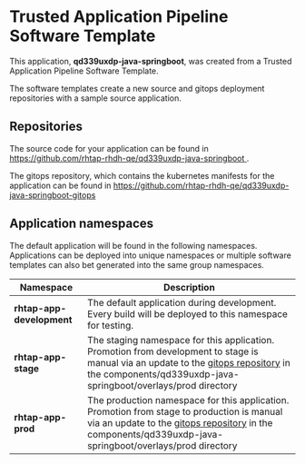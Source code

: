# Trusted Application Pipeline Software Template

This application, **qd339uxdp-java-springboot**, was created from a Trusted Application Pipeline Software Template.

The software templates create a new source and gitops deployment repositories with a sample source application. 

## Repositories

The source code for your application can be found in [https://github.com/rhtap-rhdh-qe/qd339uxdp-java-springboot ](https://github.com/rhtap-rhdh-qe/qd339uxdp-java-springboot ).
 
The gitops repository, which contains the kubernetes manifests for the application can be found in 
[https://github.com/rhtap-rhdh-qe/qd339uxdp-java-springboot-gitops ](https://github.com/rhtap-rhdh-qe/qd339uxdp-java-springboot-gitops ) 

## Application namespaces 

The default application will be found in the following namespaces. Applications can be deployed into unique namespaces or multiple software templates can also bet generated into the same group namespaces.  

|  Namespace   |  Description   |  
| -------- | -------- |   
| **rhtap-app-development** | The default application during development. Every build will be deployed to this namespace for testing. | 
| **rhtap-app-stage** | The staging namespace for this application. Promotion from development to stage is manual via an update to the [gitops repository](https://github.com/rhtap-rhdh-qe/qd339uxdp-java-springboot-gitops ) in the components/qd339uxdp-java-springboot/overlays/prod directory |  
| **rhtap-app-prod** | The production namespace for this application. Promotion from stage to production is manual via an update to the [gitops repository](https://github.com/rhtap-rhdh-qe/qd339uxdp-java-springboot-gitops ) in the components/qd339uxdp-java-springboot/overlays/prod directory | 